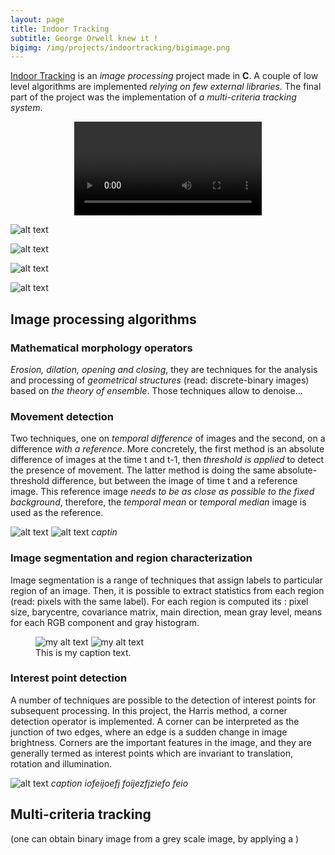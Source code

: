 ```yaml
---
layout: page
title: Indoor Tracking
subtitle: George Orwell knew it !
bigimg: /img/projects/indoortracking/bigimage.png
---
```


[Indoor Tracking](https://github.com/johan-gras/Indoor-Tracking) is an *image processing* project made in **C**.
A couple of low level algorithms are implemented *relying on few external libraries*.
The final part of the project was the implementation of *a multi-criteria tracking system*.

<div style="text-align: center;">
	<video src="/img/projects/indoortracking/video.mp4" autoplay controls loop>Indoor Tracking Video</video>
</div>

![alt text](/img/projects/indoortracking/result.gif "t")

![alt text](/img/projects/indoortracking/resultclean.gif "t")

![alt text](/img/projects/indoortracking/resultmove.gif "t")

![alt text](/img/projects/indoortracking/resultregion.gif "t")


## Image processing algorithms
### Mathematical morphology operators
*Erosion, dilation, opening and closing*, they are techniques for the analysis and processing of *geometrical structures* (read: discrete-binary images) based on *the theory of ensemble*.
Those techniques allow to denoise...

### Movement detection
Two techniques, one on *temporal difference* of images and the second, on a difference *with a reference*.
More concretely, the first method is an absolute difference of images at the time t and t-1, then *threshold is applied* to detect the presence of movement.
The latter method is doing the same absolute-threshold difference, but between the image of time t and a reference image. This reference image *needs to be as close as possible to the fixed background*, therefore, the *temporal mean* or *temporal median* image is used as the reference.

![alt text](/img/projects/indoortracking/mean.png "Mean temporal filter")
![alt text](/img/projects/indoortracking/median.png "Median temporal filter")
*captin*

### Image segmentation and region characterization
Image segmentation is a range of techniques that assign labels to particular region of an image.
Then, it is possible to extract statistics from each region (read: pixels with the same label).
For each region is computed its : pixel size, barycentre, covariance matrix, main direction, mean gray level, means for each RGB component and gray histogram.

<figure>
  <img src="/img/projects/indoortracking/mean.png" alt="my alt text"/>
  <img src="/img/projects/indoortracking/mean.png" alt="my alt text"/>
  <figcaption>This is my caption text.</figcaption>
</figure>

### Interest point detection
A number of techniques are possible to the detection of interest points for subsequent processing. In this project, the Harris method, a corner detection operator is implemented. 
A corner can be interpreted as the junction of two edges, where an edge is a sudden change in image brightness.
Corners are the important features in the image, and they are generally termed as interest points which are invariant to translation, rotation and illumination.

![alt text](/img/projects/indoortracking/harison.png "Harris Corner Detector")
*caption iofeijoefj foijezfjziefo feio*

## Multi-criteria tracking

(one can obtain binary image from a grey scale image, by applying a )